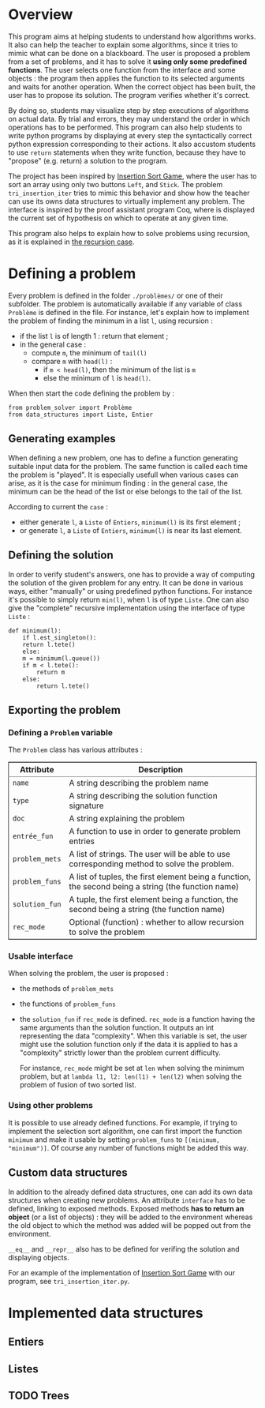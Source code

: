 

# Overview

This program aims at helping students to understand how algorithms
works. It also can help the teacher to explain some algorithms, since
it tries to mimic what can be done on a blackboard. The user is
proposed a problem from a set of problems, and it has to solve it
**using only some predefined functions**. The user selects one function
from the interface and some objects : the program then applies the
function to its selected arguments and waits for another
operation. When the correct object has been built, the user has to
propose its solution. The program verifies whether it's correct.

By doing so, students may visualize step by step executions of
algorithms on actual data. By trial and errors, they may understand
the order in which operations has to be performed. This program can
also help students to write python programs by displaying at every
step the syntactically correct python expression corresponding to
their actions. It also accustom students to use `return` statements when
they write function, because they have to "propose" (e.g. return) a
solution to the program.

The project has been inspired by [Insertion Sort Game](https://www.advanced-ict.info/interactive/insertion_sort.html), where the user
has to sort an array using only two buttons `Left`, and `Stick`. The
problem `tri_insertion_iter` tries to mimic this behavior and show how
the teacher can use its owns data structures to virtually implement
any problem. The interface is inspired by the proof assistant program
Coq, where is displayed the current set of hypothesis on which to
operate at any given time.

This program also helps to explain how to solve problems using
recursion, as it is explained in [the recursion case](#org274b67e).


# Defining a problem

Every problem is defined in the folder `./problèmes/` or one of their
subfolder. The problem is automatically available if any variable of
class `Problème` is defined in the file. For instance, let's explain how
to implement the problem of finding the minimum in a list `l`, using
recursion :

-   if the list `l` is of length 1 : return that element ;
-   in the general case :
    -   compute `m`, the minimum of `tail(l)`
    -   compare `m` with `head(l)` :
        -   if `m < head(l)`, then the minimum of the list is `m`
        -   else the minimum of `l` is `head(l)`.

When then start the code defining the problem by :

    from problem_solver import Problème
    from data_structures import Liste, Entier


## Generating examples

When defining a new problem, one has to define a function generating
suitable input data for the problem. The same function is called each
time the problem is "played". It is especially usefull when
various cases can arise, as it is the case for minimum finding : in
the general case, the minimum can be the head of the list or else
belongs to the tail of the list.

According to current the `case` :

-   either generate `l`, a `Liste` of `Entiers`, `minimum(l)` is its first element ;
-   or generate `l`, a `Liste` of `Entiers`, `minimum(l)` is near its last
    element.


## Defining the solution

In order to verify student's answers, one has to provide a way of
computing the solution of the given problem for any entry. It can be
done in various ways, either "manually" or using predefined python
functions. For instance it's possible to simply return `min(l)`, when `l`
is of type `Liste`. One can also give the "complete" recursive
implementation using the interface of type `Liste` :

    def minimum(l):
        if l.est_singleton():
    	return l.tete()
        else:
    	m = minimum(l.queue())
    	if m < l.tete():
    	    return m
    	else:
    	    return l.tete()


## Exporting the problem


### Defining a `Problem` variable

The `Problem` class has various attributes :

<table border="2" cellspacing="0" cellpadding="6" rules="groups" frame="hsides">


<colgroup>
<col  class="org-left" />

<col  class="org-left" />
</colgroup>
<thead>
<tr>
<th scope="col" class="org-left">Attribute</th>
<th scope="col" class="org-left">Description</th>
</tr>
</thead>

<tbody>
<tr>
<td class="org-left"><code>name</code></td>
<td class="org-left">A string describing the problem name</td>
</tr>


<tr>
<td class="org-left"><code>type</code></td>
<td class="org-left">A string describing the solution function signature</td>
</tr>


<tr>
<td class="org-left"><code>doc</code></td>
<td class="org-left">A string explaining the problem</td>
</tr>


<tr>
<td class="org-left"><code>entrée_fun</code></td>
<td class="org-left">A function to use in order to generate problem entries</td>
</tr>


<tr>
<td class="org-left"><code>problem_mets</code></td>
<td class="org-left">A list of strings. The user will be able to use corresponding method to solve the problem.</td>
</tr>


<tr>
<td class="org-left"><code>problem_funs</code></td>
<td class="org-left">A list of tuples, the first element being a function, the second being a string (the function name)</td>
</tr>


<tr>
<td class="org-left"><code>solution_fun</code></td>
<td class="org-left">A tuple, the first element being a function, the second being a string (the function name)</td>
</tr>


<tr>
<td class="org-left"><code>rec_mode</code></td>
<td class="org-left">Optional (function) : whether to allow recursion to solve the problem</td>
</tr>
</tbody>
</table>


### Usable interface

When solving the problem, the user is proposed :

-   the methods of `problem_mets`
-   the functions of `problem_funs`
-   the `solution_fun` if `rec_mode` is defined. `rec_mode` is a function
    having the same arguments than the solution function. It outputs an
    int representing the data "complexity". When this variable is set,
    the user might use the solution function only if the data it is
    applied to has a "complexity" strictly lower than the problem
    current difficulty. 
    
    For instance, `rec_mode` might be set at `len` when solving the minimum
    problem, but at `lambda l1, l2: len(l1) + len(l2)` when solving the
    problem of fusion of two sorted list.


### Using other problems

It is possible to use already defined functions. For example, if
trying to implement the selection sort algorithm, one can first import
the function `minimum` and make it usable by setting `problem_funs` to
`[(minimum, "minimum")]`. Of course any number of functions might be
added this way.


## Custom data structures

In addition to the already defined data structures, one can add its
own data structures when creating new problems. An attribute `interface`
has to be defined, linking to exposed methods. Exposed methods **has to
return an object** (or a list of objects) : they will be added to the
environment whereas the old object to which the method was added will
be popped out from the environment. 

`__eq__` and `__repr__` also has to be defined for verifing the solution and
displaying objects. 

For an example of the implementation of [Insertion Sort Game](https://www.advanced-ict.info/interactive/insertion_sort.html) with our
program, see `tri_insertion_iter.py`.


# Implemented data structures


## Entiers


## Listes


## TODO Trees

